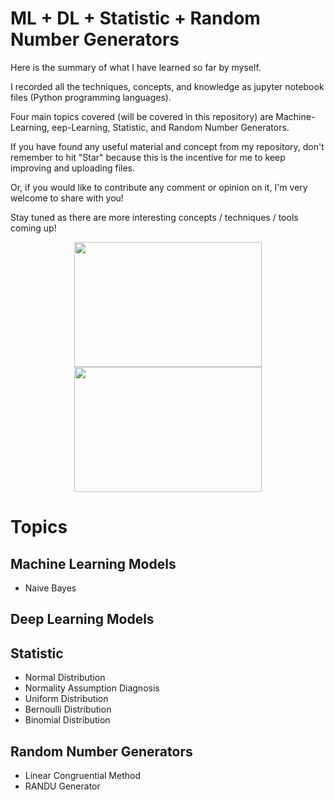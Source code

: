# ML + DL + Statistic + Random Number Generators 

Here is the summary of what I have learned so far by myself.

I recorded all the techniques, concepts, and knowledge as jupyter notebook files (Python programming languages). 

Four main topics covered (will be covered in this repository) are Machine-Learning, eep-Learning, Statistic, and Random Number Generators.

If you have found any useful material and concept from my repository, don't remember to hit "Star" because this is the incentive for me to keep improving and uploading files.   

Or, if you would like to contribute any comment or opinion on it, I'm very welcome to share with you!

Stay tuned as there are more interesting concepts / techniques / tools coming up!

<p align="middle">
  <img height="200" width="300" src="https://github.com/tsenhungwu/ML_Statistic_Summary/blob/master/stat_fig.jpg" /> 
  <img height="200" width="300" src="https://github.com/tsenhungwu/ML_Statistic_Summary/blob/master/random_fig.png" /> 
</p>

# Topics 
## Machine Learning Models
* Naive Bayes

## Deep Learning Models

## Statistic
* Normal Distribution
* Normality Assumption Diagnosis
* Uniform Distribution
* Bernoulli Distribution
* Binomial Distribution


## Random Number Generators
* Linear Congruential Method
* RANDU Generator
